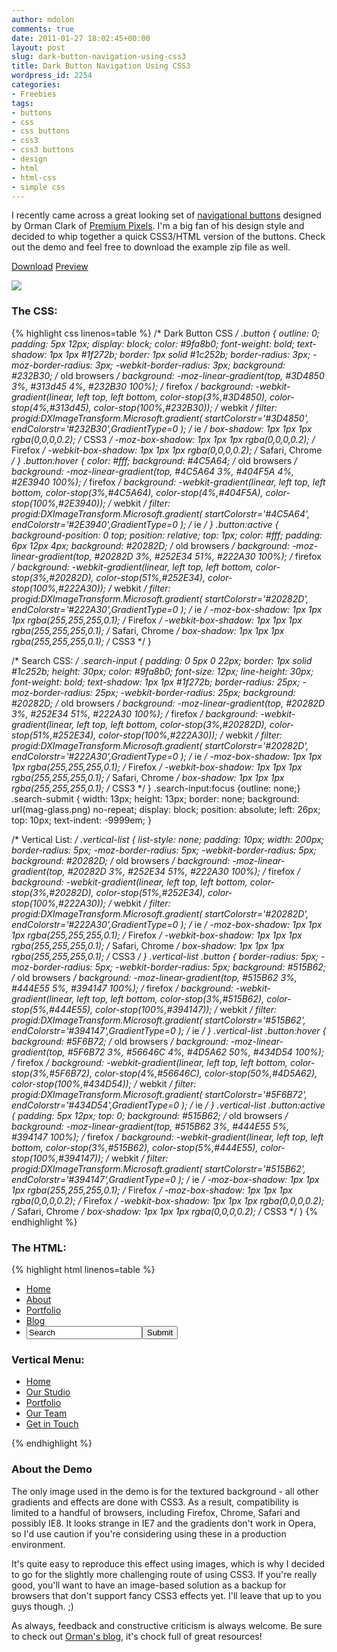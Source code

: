```yaml
---
author: mdolon
comments: true
date: 2011-01-27 18:02:45+00:00
layout: post
slug: dark-button-navigation-using-css3
title: Dark Button Navigation Using CSS3
wordpress_id: 2254
categories:
- Freebies
tags:
- buttons
- css
- css buttons
- css3
- css3 buttons
- design
- html
- html-css
- simple css
---
```


I recently came across a great looking set of [navigational buttons](http://www.premiumpixels.com/dark-button-navigation-psd/) designed by Orman Clark of [Premium Pixels](http://www.premiumpixels.com/).  I'm a big fan of his design style and decided to whip together a quick CSS3/HTML version of the buttons.  Check out the demo and feel free to download the example zip file as well.

<div class="download">
  <a href="http://devgrow.s3.amazonaws.com/assets/files/dark-nav-buttons.zip" class="button primary">Download</a>
  <a href="http://demos.devgrow.com/dark-nav-buttons/" class="button secondary">Preview</a>
</div>

[![](http://devgrow.s3.amazonaws.com/assets/images/dark-nav-buttons-big.jpg)](http://demos.devgrow.com/dark-nav-buttons/)

### The CSS:

{% highlight css linenos=table %}
/* Dark Button CSS */
.button {
	outline: 0;
	padding: 5px 12px;
	display: block;
	color: #9fa8b0;
	font-weight: bold;
	text-shadow: 1px 1px #1f272b;
	border: 1px solid #1c252b;
	border-radius: 3px;
	-moz-border-radius: 3px;
	-webkit-border-radius: 3px;
	background: #232B30; /* old browsers */
	background: -moz-linear-gradient(top, #3D4850 3%, #313d45 4%, #232B30 100%); /* firefox */
	background: -webkit-gradient(linear, left top, left bottom, color-stop(3%,#3D4850), color-stop(4%,#313d45), color-stop(100%,#232B30)); /* webkit */
	filter: progid:DXImageTransform.Microsoft.gradient( startColorstr='#3D4850', endColorstr='#232B30',GradientType=0 ); /* ie */
	box-shadow: 1px 1px 1px rgba(0,0,0,0.2); /* CSS3 */
	-moz-box-shadow: 1px 1px 1px rgba(0,0,0,0.2); /* Firefox */
	-webkit-box-shadow: 1px 1px 1px rgba(0,0,0,0.2); /* Safari, Chrome */
}
.button:hover {
	color: #fff;
	background: #4C5A64; /* old browsers */
	background: -moz-linear-gradient(top, #4C5A64 3%, #404F5A 4%, #2E3940 100%); /* firefox */
	background: -webkit-gradient(linear, left top, left bottom, color-stop(3%,#4C5A64), color-stop(4%,#404F5A), color-stop(100%,#2E3940)); /* webkit */
	filter: progid:DXImageTransform.Microsoft.gradient( startColorstr='#4C5A64', endColorstr='#2E3940',GradientType=0 ); /* ie */
}
.button:active {
	background-position: 0 top;
	position: relative;
	top: 1px;
	color: #fff;
	padding: 6px 12px 4px;
	background: #20282D; /* old browsers */
	background: -moz-linear-gradient(top, #20282D 3%, #252E34 51%, #222A30 100%); /* firefox */
	background: -webkit-gradient(linear, left top, left bottom, color-stop(3%,#20282D), color-stop(51%,#252E34), color-stop(100%,#222A30)); /* webkit */
	filter: progid:DXImageTransform.Microsoft.gradient( startColorstr='#20282D', endColorstr='#222A30',GradientType=0 ); /* ie */
	-moz-box-shadow: 1px 1px 1px rgba(255,255,255,0.1); /* Firefox */
	-webkit-box-shadow: 1px 1px 1px rgba(255,255,255,0.1); /* Safari, Chrome */
	box-shadow: 1px 1px 1px rgba(255,255,255,0.1); /* CSS3 */
}

/* Search CSS: */
.search-input {
	padding: 0 5px 0 22px;
	border: 1px solid #1c252b;
	height: 30px;
	color: #9fa8b0;
	font-size: 12px;
	line-height: 30px;
	font-weight: bold;
	text-shadow: 1px 1px #1f272b;
	border-radius: 25px;
	-moz-border-radius: 25px;
	-webkit-border-radius: 25px;
	background: #20282D; /* old browsers */
	background: -moz-linear-gradient(top, #20282D 3%, #252E34 51%, #222A30 100%); /* firefox */
	background: -webkit-gradient(linear, left top, left bottom, color-stop(3%,#20282D), color-stop(51%,#252E34), color-stop(100%,#222A30)); /* webkit */
	filter: progid:DXImageTransform.Microsoft.gradient( startColorstr='#20282D', endColorstr='#222A30',GradientType=0 ); /* ie */
	-moz-box-shadow: 1px 1px 1px rgba(255,255,255,0.1); /* Firefox */
	-webkit-box-shadow: 1px 1px 1px rgba(255,255,255,0.1); /* Safari, Chrome */
	box-shadow: 1px 1px 1px rgba(255,255,255,0.1); /* CSS3 */
}
.search-input:focus {outline: none;}
.search-submit {
	width: 13px;
	height: 13px;
	border: none;
	background: url(mag-glass.png) no-repeat;
	display: block;
	position: absolute;
	left: 26px;
	top: 10px;
	text-indent: -9999em;
}

/* Vertical List: */
.vertical-list {
	list-style: none;
	padding: 10px;
	width: 200px;
	border-radius: 5px;
	-moz-border-radius: 5px;
	-webkit-border-radius: 5px;
	background: #20282D; /* old browsers */
	background: -moz-linear-gradient(top, #20282D 3%, #252E34 51%, #222A30 100%); /* firefox */
	background: -webkit-gradient(linear, left top, left bottom, color-stop(3%,#20282D), color-stop(51%,#252E34), color-stop(100%,#222A30)); /* webkit */
	filter: progid:DXImageTransform.Microsoft.gradient( startColorstr='#20282D', endColorstr='#222A30',GradientType=0 ); /* ie */
	-moz-box-shadow: 1px 1px 1px rgba(255,255,255,0.1); /* Firefox */
	-webkit-box-shadow: 1px 1px 1px rgba(255,255,255,0.1); /* Safari, Chrome */
	box-shadow: 1px 1px 1px rgba(255,255,255,0.1); /* CSS3 */
}
.vertical-list .button {
	border-radius: 5px;
	-moz-border-radius: 5px;
	-webkit-border-radius: 5px;
	background: #515B62; /* old browsers */
	background: -moz-linear-gradient(top, #515B62 3%, #444E55 5%, #394147 100%); /* firefox */
	background: -webkit-gradient(linear, left top, left bottom, color-stop(3%,#515B62), color-stop(5%,#444E55), color-stop(100%,#394147)); /* webkit */
	filter: progid:DXImageTransform.Microsoft.gradient( startColorstr='#515B62', endColorstr='#394147',GradientType=0 ); /* ie */
}
.vertical-list .button:hover {
	background: #5F6B72; /* old browsers */
	background: -moz-linear-gradient(top, #5F6B72 3%, #56646C 4%, #4D5A62 50%, #434D54 100%); /* firefox */
	background: -webkit-gradient(linear, left top, left bottom, color-stop(3%,#5F6B72), color-stop(4%,#56646C), color-stop(50%,#4D5A62), color-stop(100%,#434D54)); /* webkit */
	filter: progid:DXImageTransform.Microsoft.gradient( startColorstr='#5F6B72', endColorstr='#434D54',GradientType=0 ); /* ie */
}
.vertical-list .button:active {
	padding: 5px 12px;
	top: 0;
	background: #515B62; /* old browsers */
	background: -moz-linear-gradient(top, #515B62 3%, #444E55 5%, #394147 100%); /* firefox */
	background: -webkit-gradient(linear, left top, left bottom, color-stop(3%,#515B62), color-stop(5%,#444E55), color-stop(100%,#394147)); /* webkit */
	filter: progid:DXImageTransform.Microsoft.gradient( startColorstr='#515B62', endColorstr='#394147',GradientType=0 ); /* ie */		-moz-box-shadow: 1px 1px 1px rgba(255,255,255,0.1); /* Firefox */
	-moz-box-shadow: 1px 1px 1px rgba(0,0,0,0.2); /* Firefox */
	-webkit-box-shadow: 1px 1px 1px rgba(0,0,0,0.2); /* Safari, Chrome */
	box-shadow: 1px 1px 1px rgba(0,0,0,0.2); /* CSS3 */
}
{% endhighlight %}

### The HTML:

{% highlight html linenos=table %}
<ul class="button-list">
    <li><a href='/' class='button'>Home</a></li>
    <li><a href='/' class='button'>About</a></li>
    <li><a href='/' class='button'>Portfolio</a></li>
    <li><a href='/' class='button'>Blog</a></li>
    <li class="search"><input type="text" class="search-input" name="search" value="Search" onclick="$(this).val('');" /><input type="submit" class="search-submit" /></li>
</ul>
<h3>Vertical Menu:</h3>
<ul class="vertical-list">
    <li><a href='/' class='button'>Home</a></li>
    <li><a href='/' class='button'>Our Studio</a></li>
    <li><a href='/' class='button'>Portfolio</a></li>
    <li><a href='/' class='button'>Our Team</a></li>
    <li><a href='/' class='button'>Get in Touch</a></li>
</ul>
{% endhighlight %}

### About the Demo

The only image used in the demo is for the textured background - all other gradients and effects are done with CSS3.  As a result, compatibility is limited to a handful of browsers, including Firefox, Chrome, Safari and possibly IE8.  It looks strange in IE7 and the gradients don't work in Opera, so I'd use caution if you're considering using these in a production environment.

It's quite easy to reproduce this effect using images, which is why I decided to go for the slightly more challenging route of using CSS3.  If you're really good, you'll want to have an image-based solution as a backup for browsers that don't support fancy CSS3 effects yet.  I'll leave that up to you guys though. ;)

As always, feedback and constructive criticism is always welcome.  Be sure to check out [Orman's blog](http://www.premiumpixels.com/), it's chock full of great resources!